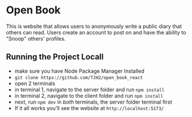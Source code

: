 # Open Book
This is website that allows users to anonymously write a public diary that others can read. Users create an account to post on and have the ability to "Snoop" others' profiles.


## Running the Project Locall
- make sure you have Node Package Manager Installed
- `git clone https://github.com/TJH2/open_book_react`
- open 2 terminals
- in terminal 1, navigate to the server folder and run `npm install`
- in terminal 2, navigate to the client folder and run `npm install`
- next, run `npm dev` in *both* terminals, the server folder terminal first
- If it all works you'll see the website at `http://localhost:5173/`